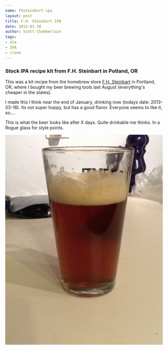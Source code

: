 ```yaml
---
name: fhsteinbart-ipa
layout: post
title: F.H. Steinbart IPA
date: 2013-01-30
author: Scott Chamberlain
tags: 
- ale
- IPA
- clone
---
```


### Stock IPA recipe kit from F.H. Steinbart in Potland, OR

This was a kit recipe from the homebrew store [F.H. Steinbart](http://www.fhsteinbart.com/) in Portland, OR, where I bought my beer brewing tools last August (everything's cheaper in the states). 

I made this I think near the end of January, drinking now (todays date: 2013-03-18). Its not super hoppy, but has a good flavor. Everyone seems to like it, so....

This is what the beer looks like after X days. Quite drinkable me thinks. In a Rogue glass for style points.

![mugshot](assets/img/fhsteinbartIPA_mugshot.jpg)